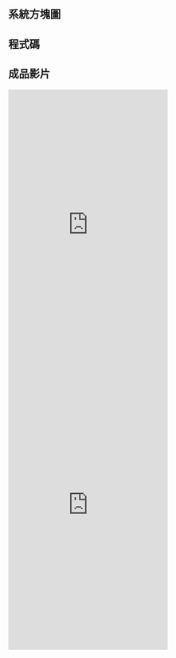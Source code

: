 ## 系統方塊圖

## 程式碼


## 成品影片
<iframe width="320" height="560" src="https://www.youtube.com/embed/CCqZ40PXEJ0" title="705504118 389664" frameborder="0" allow="accelerometer; autoplay; clipboard-write; encrypted-media; gyroscope; picture-in-picture; web-share" allowfullscreen></iframe>
<iframe width="320" height="560" src="https://www.youtube.com/embed/MiGvk94w_FE" title="705504118 200773" frameborder="0" allow="accelerometer; autoplay; clipboard-write; encrypted-media; gyroscope; picture-in-picture; web-share" allowfullscreen></iframe>
